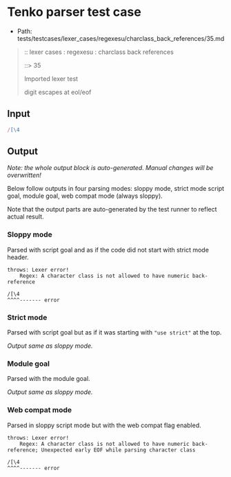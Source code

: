 # Tenko parser test case

- Path: tests/testcases/lexer_cases/regexesu/charclass_back_references/35.md

> :: lexer cases : regexesu : charclass back references
>
> ::> 35
>
> Imported lexer test
>
> digit escapes at eol/eof


## Input

`````js
/[\4
`````

## Output

_Note: the whole output block is auto-generated. Manual changes will be overwritten!_

Below follow outputs in four parsing modes: sloppy mode, strict mode script goal, module goal, web compat mode (always sloppy).

Note that the output parts are auto-generated by the test runner to reflect actual result.

### Sloppy mode

Parsed with script goal and as if the code did not start with strict mode header.

`````
throws: Lexer error!
    Regex: A character class is not allowed to have numeric back-reference

/[\4
^^^^------- error
`````

### Strict mode

Parsed with script goal but as if it was starting with `"use strict"` at the top.

_Output same as sloppy mode._

### Module goal

Parsed with the module goal.

_Output same as sloppy mode._

### Web compat mode

Parsed in sloppy script mode but with the web compat flag enabled.

`````
throws: Lexer error!
    Regex: A character class is not allowed to have numeric back-reference; Unexpected early EOF while parsing character class

/[\4
^^^^------- error
`````

